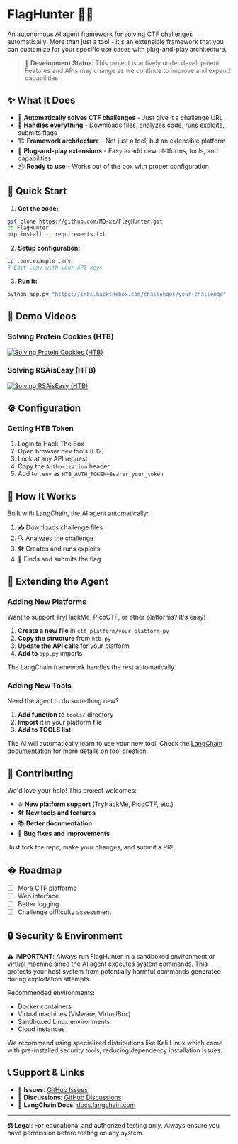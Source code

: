 # FlagHunter 🤖🚩

An autonomous AI agent framework for solving CTF challenges automatically. More than just a tool - it's an extensible framework that you can customize for your specific use cases with plug-and-play architecture.

> **🚧 Development Status**: This project is actively under development. Features and APIs may change as we continue to improve and expand capabilities.

## ✨ What It Does

- 🎯 **Automatically solves CTF challenges** - Just give it a challenge URL
- 🔧 **Handles everything** - Downloads files, analyzes code, runs exploits, submits flags
- 🏗️ **Framework architecture** - Not just a tool, but an extensible platform
- 🔌 **Plug-and-play extensions** - Easy to add new platforms, tools, and capabilities
- 📦 **Ready to use** - Works out of the box with proper configuration

## 🚀 Quick Start

1. **Get the code:**
```bash
git clone https://github.com/MQ-xz/FlagHunter.git
cd FlagHunter
pip install -r requirements.txt
```

2. **Setup configuration:**
```bash
cp .env.example .env
# Edit .env with your API keys
```

3. **Run it:**
```bash
python app.py "https://labs.hackthebox.com/challenges/your-challenge"
```

## 🎥 Demo Videos

### Solving Protein Cookies (HTB)
[![Solving Protein Cookies (HTB)](https://img.youtube.com/vi/wYipvYGVxlQ/maxresdefault.jpg)](https://youtu.be/wYipvYGVxlQ)

### Solving RSAisEasy (HTB)
[![Solving RSAisEasy (HTB)](https://img.youtube.com/vi/ccN4FukafU4/maxresdefault.jpg)](https://youtu.be/ccN4FukafU4)

## ⚙️ Configuration

### Getting HTB Token
1. Login to Hack The Box
2. Open browser dev tools (F12)
3. Look at any API request
4. Copy the `Authorization` header
5. Add to `.env` as `HTB_AUTH_TOKEN=Bearer your_token`

## 🤖 How It Works

Built with LangChain, the AI agent automatically:
1. 📥 Downloads challenge files
2. 🔍 Analyzes the challenge
3. 🛠️ Creates and runs exploits
4. 🚩 Finds and submits the flag

## 🔌 Extending the Agent

### Adding New Platforms

Want to support TryHackMe, PicoCTF, or other platforms? It's easy!

1. **Create a new file** in `ctf_platform/your_platform.py`
2. **Copy the structure** from `htb.py` 
3. **Update the API calls** for your platform
4. **Add to** `app.py` imports

The LangChain framework handles the rest automatically.

### Adding New Tools

Need the agent to do something new?

1. **Add function** to `tools/` directory
2. **Import it** in your platform file
3. **Add to TOOLS list**

The AI will automatically learn to use your new tool! Check the [LangChain documentation](https://docs.langchain.com/docs/modules/agents/tools/) for more details on tool creation.



## 🤝 Contributing

We'd love your help! This project welcomes:

- 🌐 **New platform support** (TryHackMe, PicoCTF, etc.)
- 🛠️ **New tools and features** 
- 📚 **Better documentation**
- 🐛 **Bug fixes and improvements**

Just fork the repo, make your changes, and submit a PR!

## � Roadmap

- [ ] More CTF platforms
- [ ] Web interface 
- [ ] Better logging
- [ ] Challenge difficulty assessment

## 🔒 Security & Environment

**⚠️ IMPORTANT**: Always run FlagHunter in a sandboxed environment or virtual machine since the AI agent executes system commands. This protects your host system from potentially harmful commands generated during exploitation attempts.

Recommended environments:
- Docker containers
- Virtual machines (VMware, VirtualBox)
- Sandboxed Linux environments
- Cloud instances

We recommend using specialized distributions like Kali Linux which come with pre-installed security tools, reducing dependency installation issues.

## 📞 Support & Links

- 🐛 **Issues**: [GitHub Issues](https://github.com/MQ-xz/FlagHunter/issues)
- 💬 **Discussions**: [GitHub Discussions](https://github.com/MQ-xz/FlagHunter/discussions)
- 📖 **LangChain Docs**: [docs.langchain.com](https://docs.langchain.com/)

---

**⚖️ Legal**: For educational and authorized testing only. Always ensure you have permission before testing on any system.